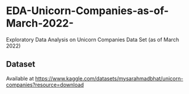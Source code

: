 # EDA-Unicorn-Companies-as-of-March-2022-

Exploratory Data Analysis on Unicorn Companies Data Set (as of March 2022)

## Dataset

Available at https://www.kaggle.com/datasets/mysarahmadbhat/unicorn-companies?resource=download
